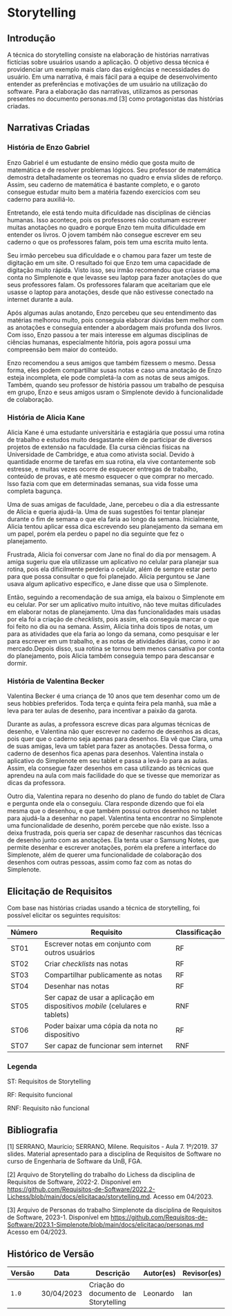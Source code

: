 # Storytelling

## Introdução
A técnica do storytelling consiste na elaboração de histórias narrativas fictícias sobre usuários usando a aplicação. O objetivo dessa técnica é providenciar um exemplo mais claro das exigências e necessidades do usuário. Em uma narrativa, é mais fácil para a equipe de desenvolvimento entender as preferências e motivações de um usuário na utilização do software. Para a elaboração das narrativas, utilizamos as personas presentes no documento personas.md [3] como protagonistas das histórias criadas.

## Narrativas Criadas

### História de Enzo Gabriel

Enzo Gabriel é um estudante de ensino médio que gosta muito de matemática e de resolver problemas lógicos. Seu professor de matemática demostra detalhadamente os teoremas no quadro e envia slides de reforço. Assim, seu caderno de matemática é bastante completo, e o garoto consegue estudar muito bem a matéria fazendo exercícios com seu caderno para auxiliá-lo.
 
Entretando, ele está tendo muita dificuldade nas disciplinas de ciências humanas. Isso acontece, pois os professores não costumam escrever muitas anotações no quadro e porque Enzo tem muita dificuldade em entender os livros. O jovem também não consegue escrever em seu caderno o que os professores falam, pois tem uma escrita muito lenta. 

Seu irmão percebeu sua dificuldade e o chamou para fazer um teste de digitação em um site. O resultado foi que Enzo tem uma capacidade de digitação muito rápida. Visto isso, seu irmão recomendou que criasse uma conta no Simplenote e que levasse seu laptop para fazer anotações do que seus professores falam. Os professores falaram que aceitariam que ele usasse o laptop para anotações, desde que não estivesse conectado na internet durante a aula.

Após algumas aulas anotando, Enzo percebeu que seu entendimento das matérias melhorou muito, pois conseguia elaborar dúvidas bem melhor com as anotações e conseguia entender a abordagem mais profunda dos livros. Com isso, Enzo passou a ter mais interesse em algumas disciplinas de ciências humanas, especialmente hitória, pois agora possui uma compreensão bem maior do conteúdo.

Enzo recomendou a seus amigos que também fizessem o mesmo. Dessa forma, eles podem compartilhar susas notas e caso uma anotação de Enzo esteja incompleta, ele pode completá-la com as notas de seus amigos. Também, quando seu professor de história passou um trabalho de pesquisa em grupo, Enzo e seus amigos usram o Simplenote devido à funcionalidade de colaboração.

### História de Alicia Kane

Alicia Kane é uma estudante universitária e estagiária que possui uma rotina de trabalho e estudos muito desgastante elém de participar de diversos projetos de extensão na faculdade. Ela cursa ciências físicas na Universidade de Cambridge, e atua como ativista social. Devido à quantidade enorme de tarefas em sua rotina, ela vive contantemente sob estresse, e muitas vezes ocorre de esquecer entregas de trabalho, conteúdo de provas, e até mesmo esquecer o que comprar no mercado. Isso fazia com que em determinadas semanas, sua vida fosse uma completa bagunça.

Uma de suas amigas de faculdade, Jane,  percebeu o dia a dia estressante de Alicia e queria ajudá-la. Uma de suas sugestões foi tentar planejar durante o fim de semana o que ela faria ao longo da semana. Inicialmente, Alicia tentou aplicar essa dica escrevendo seu planejamento da semana em um papel, porém ela perdeu o papel no dia seguinte que fez o planejamento.

Frustrada, Alicia foi conversar com Jane no final do dia por mensagem. A amiga sugeriu que ela utilizasse um aplicativo no celular para planejar sua rotina, pois ela dificilmente perderia o celular, além de sempre estar perto para que possa consultar o que foi planejado. Alicia perguntou se Jane usava algum aplicativo específico, e Jane disse que usa o Simplenote. 

Então, seguindo a recomendação de sua amiga, ela baixou o Simplenote em eu celular. Por ser um aplicativo muito intuitivo, não teve muitas dificulades em elaborar notas de planejamento. Uma das funcionalidades mais usadas por ela foi a criação de _checklists_, pois assim, ela conseguia marcar o que foi feito no dia ou na semana. Assim, Alicia tinha dois tipos de notas, um para as atividades que ela faria ao longo da semana, como pesquisar e ler para escrever em um trabalho, e as notas de atividades diárias, como ir ao mercado.Depois disso, sua rotina se tornou bem menos cansativa por conta do planejamento, pois Alicia também conseguia tempo para descansar e dormir. 

### História de Valentina Becker

Valentina Becker é uma criança de 10 anos que tem desenhar como um de seus hobbies preferidos. Toda terça e quinta feira pela manhã, sua mãe a leva para ter aulas de desenho, para incentivar a paixão da garota. 

Durante as aulas, a professora escreve dicas para algumas técnicas de desenho, e Valentina não quer escrever no caderno de desenhos as dicas, pois quer que o caderno seja apenas para desenhos. Ela vê que Clara, uma de suas amigas, leva um tablet para fazer as anotações. Dessa forma, o caderno de desenhos fica apenas para desenhos. Valentina instala o aplicativo do Simplenote em seu tablet e passa a levá-lo para as aulas. Assim, ela consegue fazer desenhos em casa utilizando as técnicas que aprendeu na aula com mais facilidade do que se tivesse que memorizar as dicas da professora. 

Outro dia, Valentina repara no desenho do plano de fundo do tablet de Clara e pergunta onde ela o conseguiu. Clara responde dizendo que foi ela mesma que o desenhou, e que também possui outros desenhos no tablet para ajudá-la a desenhar no papel. Valentina tenta encontrar no Simplenote uma funcionalidade de desenho, porém percebe que não existe. Isso a deixa frustrada, pois queria ser capaz de desenhar rascunhos das técnicas de desenho junto com as anotações. Ela tenta usar o Samsung Notes, que permite desenhar e escrever anotações, porém ela prefere a interface do Simplenote, além de querer uma funcionalidade de colaboração dos desenhos com outras pessoas, assim como faz com as notas do Simplenote.

## Elicitação de Requisitos

Com base nas histórias criadas usando a técnica de storytelling, foi possível elicitar os seguintes requisitos:

| Número | Requisito | Classificação |
| - | - | - |
| ST01 | Escrever notas em conjunto com outros usuários | RF |
| ST02 | Criar _checklists_ nas notas | RF |
| ST03 | Compartilhar publicamente as notas | RF |
| ST04 | Desenhar nas notas | RF |
| ST05 | Ser capaz de usar a aplicação em dispositivos _mobile_ (celulares e tablets) | RNF |
| ST06 | Poder baixar uma cópia da nota no dispositivo | RF |
| ST07 | Ser capaz de funcionar sem internet | RNF |

### Legenda

ST: Requisitos de Storytelling

RF: Requisito funcional

RNF: Requisito não funcional

## Bibliografia
[1] SERRANO, Maurício; SERRANO, Milene. Requisitos - Aula 7. 1º/2019. 37 slides. Material apresentado para a disciplina de Requisitos de Software no curso de Engenharia de Software da UnB, FGA.

[2] Arquivo de Storytelling do trabalho do Lichess da disciplina de Requisitos de Software, 2022-2. Disponível em <https://github.com/Requisitos-de-Software/2022.2-Lichess/blob/main/docs/elicitacao/storytelling.md>. Acesso em 04/2023.

[3] Arquivo de Personas do trabalho Simplenote da disciplina de Requisitos de Software, 2023-1. Disponível em <https://github.com/Requisitos-de-Software/2023.1-Simplenote/blob/main/docs/elicitacao/personas.md> Acesso em 04/2023.

## Histórico de Versão

| Versão | Data          | Descrição                          | Autor(es)     |  Revisor(es)  |
| ------ | ------------- | ---------------------------------- | ------------- | ------------- |
| `1.0`  | 30/04/2023 | Criação do documento de Storytelling | Leonardo | Ian |
